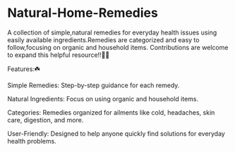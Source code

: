 # Natural-Home-Remedies
A collection of simple,natural remedies for everyday health issues using easily available ingredients.Remedies are categorized and easy to follow,focusing on organic and household items. Contributions are welcome to expand this helpful resource!!🌱🌿
<br> 


Features:☘️
<br> 

Simple Remedies: Step-by-step guidance for each remedy.
<br> 

Natural Ingredients: Focus on using organic and household items.
<br> 

Categories: Remedies organized for ailments like cold, headaches, skin care, digestion, and more.
<br>

User-Friendly: Designed to help anyone quickly find solutions for everyday health problems.
